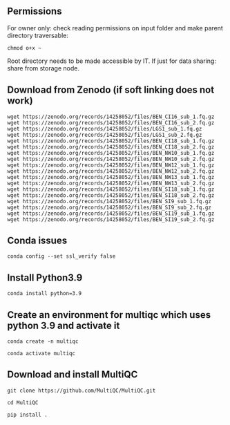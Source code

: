 ## Permissions
For owner only: check reading permissions on input folder and make parent directory traversable:
```
chmod o+x ~
```
Root directory needs to be made accessible by IT. If just for data sharing: share from storage node.

## Download from Zenodo (if soft linking does not work)
```
wget https://zenodo.org/records/14258052/files/BEN_CI16_sub_1.fq.gz
wget https://zenodo.org/records/14258052/files/BEN_CI16_sub_2.fq.gz
wget https://zenodo.org/records/14258052/files/LGS1_sub_1.fq.gz
wget https://zenodo.org/records/14258052/files/LGS1_sub_2.fq.gz
wget https://zenodo.org/records/14258052/files/BEN_CI18_sub_1.fq.gz
wget https://zenodo.org/records/14258052/files/BEN_CI18_sub_2.fq.gz
wget https://zenodo.org/records/14258052/files/BEN_NW10_sub_1.fq.gz
wget https://zenodo.org/records/14258052/files/BEN_NW10_sub_2.fq.gz
wget https://zenodo.org/records/14258052/files/BEN_NW12_sub_1.fq.gz
wget https://zenodo.org/records/14258052/files/BEN_NW12_sub_2.fq.gz
wget https://zenodo.org/records/14258052/files/BEN_NW13_sub_1.fq.gz
wget https://zenodo.org/records/14258052/files/BEN_NW13_sub_2.fq.gz
wget https://zenodo.org/records/14258052/files/BEN_SI18_sub_1.fq.gz
wget https://zenodo.org/records/14258052/files/BEN_SI18_sub_2.fq.gz
wget https://zenodo.org/records/14258052/files/BEN_SI9_sub_1.fq.gz
wget https://zenodo.org/records/14258052/files/BEN_SI9_sub_2.fq.gz
wget https://zenodo.org/records/14258052/files/BEN_SI19_sub_1.fq.gz
wget https://zenodo.org/records/14258052/files/BEN_SI19_sub_2.fq.gz

```

## Conda issues
```
conda config --set ssl_verify false
```

## Install Python3.9
```
conda install python=3.9
```

## Create an environment for multiqc which uses python 3.9 and activate it
```
conda create -n multiqc
```
```
conda activate multiqc
```

## Download and install MultiQC
```
git clone https://github.com/MultiQC/MultiQC.git
```
```
cd MultiQC
```
```
pip install .
```
